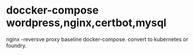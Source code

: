 # doccker-compose wordpress,nginx,certbot,mysql
nginx -reversve proxy baseline docker-compose.
convert to kubernetes or foundry.

